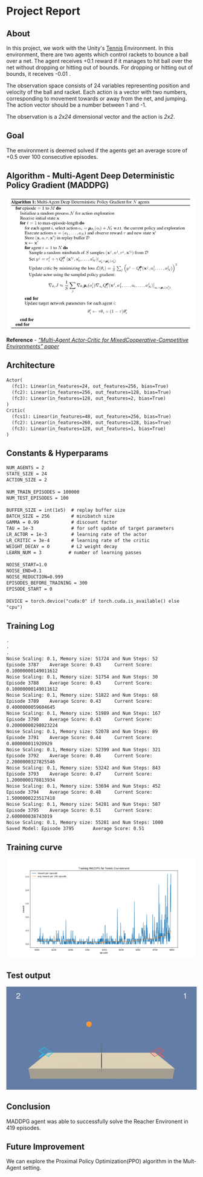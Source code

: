 # Project Report

## About
In this project, we work with the Unity's [Tennis](https://github.com/Unity-Technologies/ml-agents/blob/master/docs/Learning-Environment-Examples.md#tennis) Environment.
In this environment, there are two agents which control rackets to bounce a ball over a net. The agent receives +0.1 reward if it manages to hit ball over the net without dropping or hitting out of bounds. For dropping or hitting out of bounds, it receives -0.01 .

The observation space consists of 24 variables representing position and velocity of the ball and racket. Each action is a vector with two numbers, corresponding to movement towards or away from the net, and jumping. The action vector should be a number between 1 and -1. 

The observation is a *2x24* dimensional vector and the action is *2x2*.

## Goal
The environment is deemed solved if the agents get an average score of +0.5 over 100 consecutive episodes.

## Algorithm - Multi-Agent Deep Deterministic Policy Gradient (MADDPG)
<p align= "center">
  <img src="images/maddpg_algo.png">
</p>

**Reference** - *[“Multi-Agent Actor-Critic for MixedCooperative-Competitive Environments” paper](https://arxiv.org/pdf/1706.02275.pdf)*

## Architecture
```
Actor(
  (fc1): Linear(in_features=24, out_features=256, bias=True)
  (fc2): Linear(in_features=256, out_features=128, bias=True)
  (fc3): Linear(in_features=128, out_features=2, bias=True)
)
Critic(
  (fcs1): Linear(in_features=48, out_features=256, bias=True)
  (fc2): Linear(in_features=260, out_features=128, bias=True)
  (fc3): Linear(in_features=128, out_features=1, bias=True)
)

```
## Constants & Hyperparams
```
NUM_AGENTS = 2
STATE_SIZE = 24
ACTION_SIZE = 2

NUM_TRAIN_EPISODES = 100000
NUM_TEST_EPISODES = 100

BUFFER_SIZE = int(1e5)  # replay buffer size
BATCH_SIZE = 256        # minibatch size
GAMMA = 0.99            # discount factor
TAU = 1e-3              # for soft update of target parameters
LR_ACTOR = 1e-3         # learning rate of the actor
LR_CRITIC = 3e-4        # learning rate of the critic
WEIGHT_DECAY = 0        # L2 weight decay
LEARN_NUM = 3          # number of learning passes

NOISE_START=1.0
NOISE_END=0.1
NOISE_REDUCTION=0.999
EPISODES_BEFORE_TRAINING = 300
EPISODE_START = 0

DEVICE = torch.device("cuda:0" if torch.cuda.is_available() else "cpu")
```
## Training Log
```
.
.
.
Noise Scaling: 0.1, Memory size: 51724 and Num Steps: 52
Episode 3787    Average Score: 0.43     Current Score: 0.10000000149011612
Noise Scaling: 0.1, Memory size: 51754 and Num Steps: 30
Episode 3788    Average Score: 0.43     Current Score: 0.10000000149011612
Noise Scaling: 0.1, Memory size: 51822 and Num Steps: 68
Episode 3789    Average Score: 0.43     Current Score: 0.4000000059604645
Noise Scaling: 0.1, Memory size: 51989 and Num Steps: 167
Episode 3790    Average Score: 0.43     Current Score: 0.20000000298023224
Noise Scaling: 0.1, Memory size: 52078 and Num Steps: 89
Episode 3791    Average Score: 0.44     Current Score: 0.800000011920929
Noise Scaling: 0.1, Memory size: 52399 and Num Steps: 321
Episode 3792    Average Score: 0.46     Current Score: 2.2000000327825546
Noise Scaling: 0.1, Memory size: 53242 and Num Steps: 843
Episode 3793    Average Score: 0.47     Current Score: 1.2000000178813934
Noise Scaling: 0.1, Memory size: 53694 and Num Steps: 452
Episode 3794    Average Score: 0.48     Current Score: 1.5000000223517418
Noise Scaling: 0.1, Memory size: 54281 and Num Steps: 587
Episode 3795    Average Score: 0.51     Current Score: 2.600000038743019
Noise Scaling: 0.1, Memory size: 55281 and Num Steps: 1000
Saved Model: Episode 3795       Average Score: 0.51

```

## Training curve
<p align= "center">
  <img src="images/training_plot.png">
</p>


## Test output
<p align= "center">
  <img src="images/testing_visual.gif">
</p>

## Conclusion
MADDPG agent was able to successfully solve the Reacher Environent in 419 episodes.

## Future Improvement
We can explore the Proximal Policy Optimization(PPO) algorithm in the Mult-Agent setting.